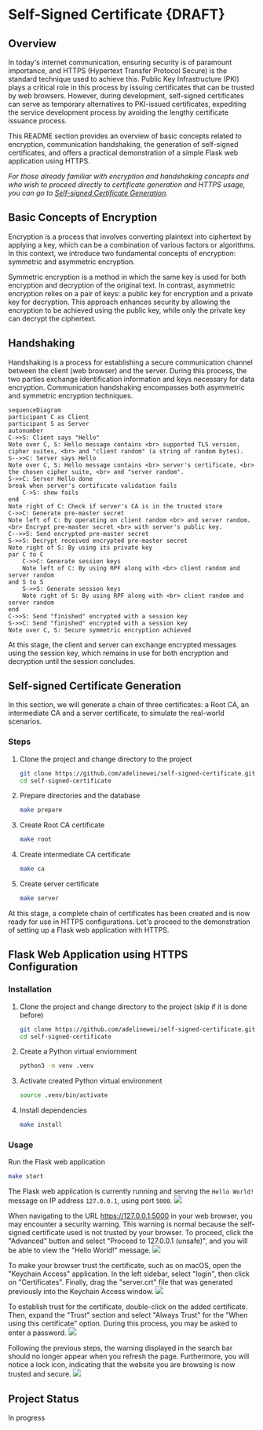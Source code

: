 # Self-Signed Certificate {DRAFT}
## Overview
In today's internet communication, ensuring security is of paramount importance, and HTTPS (Hypertext Transfer Protocol Secure) is the standard technique used to achieve this. Public Key Infrastructure (PKI) plays a critical role in this process by issuing certificates that can be trusted by web browsers. However, during development, self-signed certificates can serve as temporary alternatives to PKI-issued certificates, expediting the service development process by avoiding the lengthy certificate issuance process.

This README section provides an overview of basic concepts related to encryption, communication handshaking, the generation of self-signed certificates, and offers a practical demonstration of a simple Flask web application using HTTPS. 

*For those already familiar with encryption and handshaking concepts and who wish to proceed directly to certificate generation and HTTPS usage, you can go to [Self-signed Certificate Generation](#self-signed-certificate-generation).*

## Basic Concepts of Encryption
Encryption is a process that involves converting plaintext into ciphertext by applying a key, which can be a combination of various factors or algorithms. In this context, we introduce two fundamental concepts of encryption: symmetric and asymmetric encryption.

Symmetric encryption is a method in which the same key is used for both encryption and decryption of the original text. In contrast, asymmetric encryption relies on a pair of keys: a public key for encryption and a private key for decryption. This approach enhances security by allowing the encryption to be achieved using the public key, while only the private key can decrypt the ciphertext.

## Handshaking
Handshaking is a process for establishing a secure communication channel between the client (web browser) and the server. During this process, the two parties exchange identification information and keys necessary for data encryption. Communication handshaking encompasses both asymmetric and symmetric encryption techniques.

```mermaid
sequenceDiagram
participant C as Client
participant S as Server
autonumber
C->>S: Client says "Hello"
Note over C, S: Hello message contains <br> supported TLS version, cipher suites, <br> and "client random" (a string of random bytes).
S-->>C: Server says Hello
Note over C, S: Hello message contains <br> server's certificate, <br> the chosen cipher suite, <br> and "server random".
S->>C: Server Hello done
break when server's certificate validation fails
    C->S: show fails
end
Note right of C: Check if server's CA is in the trusted store
C->>C: Generate pre-master secret
Note left of C: By operating on client random <br> and server random. <br> Encrypt pre-master secret <br> with server's public key.
C-->>S: Send encrypted pre-master secret
S->>S: Decrypt received encrypted pre-master secret
Note right of S: By using its private key
par C to C
    C->>C: Generate session keys
    Note left of C: By using RPF along with <br> client random and server random
and S to S
    S->>S: Generate session keys
    Note right of S: By using RPF along with <br> client random and server random
end
C->>S: Send "finished" encrypted with a session key
S->>C: Send "finished" encrypted with a session key
Note over C, S: Secure symmetric encryption achieved
```

At this stage, the client and server can exchange encrypted messages using the session key, which remains in use for both encryption and decryption until the session concludes.

## Self-signed Certificate Generation
In this section, we will generate a chain of three certificates: a Root CA, an intermediate CA and a server certificate, to simulate the real-world scenarios.

### Steps
1. Clone the project and change directory to the project
   ```bash
   git clone https://github.com/adelinewei/self-signed-certificate.git
   cd self-signed-certificate
   ```
2. Prepare directories and the database
    ```bash
    make prepare
    ```
3. Create Root CA certificate
   ```bash
   make root
   ```
4. Create intermediate CA certificate
   ```bash
   make ca
   ```
5. Create server certificate
   ```bash
   make server
   ```

At this stage, a complete chain of certificates has been created and is now ready for use in HTTPS configurations. Let's proceed to the demonstration of setting up a Flask web application with HTTPS.

## Flask Web Application using HTTPS Configuration
### Installation
1. Clone the project and change directory to the project (skip if it is done before)
   ```bash
   git clone https://github.com/adelinewei/self-signed-certificate.git
   cd self-signed-certificate
   ```
2. Create a Python virtual enviornment
   ```bash
   python3 -m venv .venv
   ```
3. Activate created Python virtual environment
   ```bash
   source .venv/bin/activate
   ```
4. Install dependencies
   ```bash
   make install
   ```
### Usage
Run the Flask web application
```bash
make start
```
The Flask web application is currently running and serving the `Hello World!` message on IP address `127.0.0.1`, using port `5000`.
![](/doc/images/05_start_server.png)

When navigating to the URL https://127.0.0.1:5000 in your web browser, you may encounter a security warning. This warning is normal because the self-signed certificate used is not trusted by your browser. To proceed, click the "Advanced" button and select "Proceed to 127.0.0.1 (unsafe)", and you will be able to view the "Hello World!" message.
![](/doc/gifs/01_privacy_error.gif)

To make your browser trust the certificate, such as on macOS, open the "Keychain Access" application. In the left sidebar, select "login", then click on "Certificates". Finally, drag the "server.crt" file that was generated previously into the Keychain Access window.
![](/doc/images/02_add_crt_to_keychain.png)

To establish trust for the certificate, double-click on the added certificate. Then, expand the "Trust" section and select "Always Trust" for the "When using this certificate" option. During this process, you may be asked to enter a password.
![](/doc/images/03_always_trust_crt.png)

Following the previous steps, the warning displayed in the search bar should no longer appear when you refresh the page. Furthermore, you will notice a lock icon, indicating that the website you are browsing is now trusted and secure.
![](/doc/images/04_connection_is_secure.png)

## Project Status
In progress